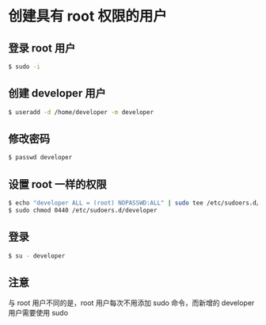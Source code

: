 # 创建具有 root 权限的用户

## 登录 root 用户
```bash
$ sudo -i
```

## 创建 developer 用户
```bash
$ useradd -d /home/developer -m developer
```

## 修改密码
```bash
$ passwd developer
```

## 设置 root 一样的权限
```bash
$ echo "developer ALL = (root) NOPASSWD:ALL" | sudo tee /etc/sudoers.d/developer
$ sudo chmod 0440 /etc/sudoers.d/developer
```

## 登录
```bash
$ su - developer
```

## 注意
与 root 用户不同的是，root 用户每次不用添加 sudo 命令，而新增的 developer 用户需要使用 sudo
